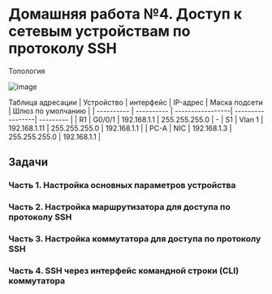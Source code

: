 # Домашняя работа №4. Доступ к сетевым устройствам по протоколу SSH
  Топология

![image](https://github.com/user-attachments/assets/3e3a3bd7-c022-43f2-8804-b3c853c16733)

Таблица адресации
| Устройство | интерфейс | IP-адрес | Маска подсети | Шлюз по умолчанию |
| ---------- | ---------- | -----------------| -----------------| --------- |
| R1 | G0/0/1 | 192.168.1.1 | 255.255.255.0 | -
| S1 | Vlan 1 | 192.168.1.11 | 255.255.255.0 | 192.168.1.1 |
| PC-A | NIC | 192.168.1.3 | 255.255.255.0 | 192.168.1.1 |

## Задачи
### Часть 1. Настройка основных параметров устройства
### Часть 2. Настройка маршрутизатора для доступа по протоколу SSH
### Часть 3. Настройка коммутатора для доступа по протоколу SSH
### Часть 4. SSH через интерфейс командной строки (CLI) коммутатора


